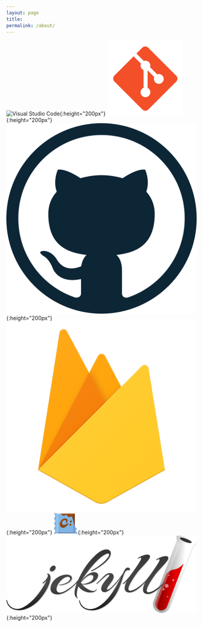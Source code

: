 ```yaml
---
layout: page
title: 
permalink: /about/
---
```


![Visual Studio Code](/assets/vsc.ico){:height="200px"}
![Visual Studio Code](/assets/git.png){:height="200px"}
![Visual Studio Code](/assets/github.png){:height="200px"}
![Visual Studio Code](/assets/firebase.png){:height="200px"}
![Visual Studio Code](/assets/chocolatey.svg){:height="200px"}
![Visual Studio Code](/assets/jekyll.svg){:height="200px"}
